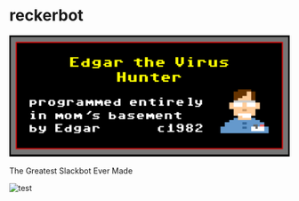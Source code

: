 # reckerbot

![](images/banner.png)

The Greatest Slackbot Ever Made

![test](https://github.com/arecker/reckerbot/workflows/test/badge.svg)


